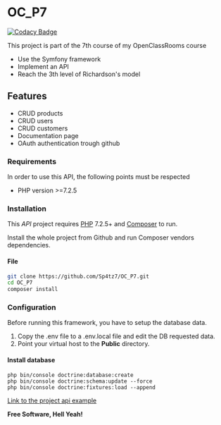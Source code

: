 # OC_P7

[![Codacy Badge](https://app.codacy.com/project/badge/Grade/b2705c36e91347bc97d6c44bdba27bfa)](https://www.codacy.com/gh/Sp4tz7/OC_P7/dashboard?utm_source=github.com&amp;utm_medium=referral&amp;utm_content=Sp4tz7/OC_P7&amp;utm_campaign=Badge_Grade)

This project is part of the 7th course of my OpenClassRooms course
-  Use the Symfony framework
-  Implement an API
-  Reach the 3th level of Richardson's model

## Features

-  CRUD products
-  CRUD users
-  CRUD customers
-  Documentation page
-  OAuth authentication trough github

### Requirements

In order to use this API, the following points must be respected

-  PHP version >=7.2.5

### Installation

This _API_ project requires [PHP](https://php.net/) 7.2.5+ and [Composer](https://getcomposer.org/) to run.

Install the whole project from Github and run Composer vendors dependencies.

#### File
```sh
git clone https://github.com/Sp4tz7/OC_P7.git
cd OC_P7
composer install
```

### Configuration

Before running this framework, you have to setup the database data.
1.  Copy the .env file to a .env.local file and edit the DB requested data.
2.  Point your virtual host to the **Public** directory.

#### Install database

```
php bin/console doctrine:database:create
php bin/console doctrine:schema:update --force
php bin/console doctrine:fixtures:load --append
```

[Link to the project api example](https://bilemo.siker.ch/api)

**Free Software, Hell Yeah!**
